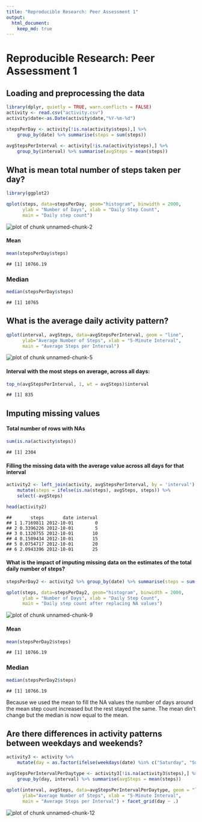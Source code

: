 ```yaml
---
title: "Reproducible Research: Peer Assessment 1"
output: 
  html_document:
    keep_md: true
---
```

# Reproducible Research: Peer Assessment 1


## Loading and preprocessing the data

```r
library(dplyr, quietly = TRUE, warn.conflicts = FALSE)
activity <- read.csv("activity.csv")
activity$date<-as.Date(activity$date,"%Y-%m-%d")

stepsPerDay <- activity[!is.na(activity$steps),] %>% 
	group_by(date) %>% summarise(steps = sum(steps))

avgStepsPerInterval <- activity[!is.na(activity$steps),] %>% 
	group_by(interval) %>% summarise(avgSteps = mean(steps))
```


## What is mean total number of steps taken per day?

```r
library(ggplot2)

qplot(steps, data=stepsPerDay, geom="histogram", binwidth = 2000,  
	  ylab = "Number of Days", xlab = "Daily Step Count", 
	  main = "Daily step count")
```

![plot of chunk unnamed-chunk-2](figure/unnamed-chunk-2-1.png) 

#### Mean

```r
mean(stepsPerDay$steps)
```

```
## [1] 10766.19
```

### Median

```r
median(stepsPerDay$steps)
```

```
## [1] 10765
```

## What is the average daily activity pattern?

```r
qplot(interval, avgSteps, data=avgStepsPerInterval, geom = "line", 
	  ylab="Average Number of Steps", xlab = "5-Minute Interval", 
	  main = "Average Steps per Interval")
```

![plot of chunk unnamed-chunk-5](figure/unnamed-chunk-5-1.png) 

#### Interval with the most steps on average, across all days:

```r
top_n(avgStepsPerInterval, 1, wt = avgSteps)$interval
```

```
## [1] 835
```


## Imputing missing values

#### Total number of rows with NAs

```r
sum(is.na(activity$steps))
```

```
## [1] 2304
```

#### Filling the missing data with the average value across all days for that interval

```r
activity2 <- left_join(activity, avgStepsPerInterval, by = 'interval') %>% 
	mutate(steps = ifelse(is.na(steps), avgSteps, steps)) %>% 
	select(-avgSteps)

head(activity2)
```

```
##       steps       date interval
## 1 1.7169811 2012-10-01        0
## 2 0.3396226 2012-10-01        5
## 3 0.1320755 2012-10-01       10
## 4 0.1509434 2012-10-01       15
## 5 0.0754717 2012-10-01       20
## 6 2.0943396 2012-10-01       25
```

#### What is the impact of imputing missing data on the estimates of the total daily number of steps?

```r
stepsPerDay2 <- activity2 %>% group_by(date) %>% summarise(steps = sum(steps))

qplot(steps, data=stepsPerDay2, geom="histogram", binwidth = 2000,  
	  ylab = "Number of Days", xlab = "Daily Step Count", 
	  main = "Daily step count after replacing NA values")
```

![plot of chunk unnamed-chunk-9](figure/unnamed-chunk-9-1.png) 

#### Mean

```r
mean(stepsPerDay2$steps)
```

```
## [1] 10766.19
```

### Median

```r
median(stepsPerDay2$steps)
```

```
## [1] 10766.19
```

Because we used the mean to fill the NA values the number of days around the mean step count increased but the rest stayed the same. The mean din't change but the median is now equal to the mean.

## Are there differences in activity patterns between weekdays and weekends?

```r
activity3 <- activity %>% 
	mutate(day = as.factor(ifelse(weekdays(date) %in% c("Saturday", "Sunday"), "Weekend", "Weekday")))

avgStepsPerIntervalPerDaytype <- activity3[!is.na(activity3$steps),] %>% 
    group_by(day, interval) %>% summarise(avgSteps = mean(steps))

qplot(interval, avgSteps, data=avgStepsPerIntervalPerDaytype, geom = "line", 
	  ylab="Average Number of Steps", xlab = "5-Minute Interval", 
	  main = "Average Steps per Interval") + facet_grid(day ~ .)
```

![plot of chunk unnamed-chunk-12](figure/unnamed-chunk-12-1.png) 
